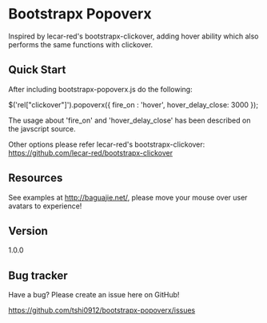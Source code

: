 Bootstrapx Popoverx
===================

Inspired by lecar-red's bootstrapx-clickover, adding hover ability which also performs the same functions with clickover.

Quick Start
-----------
After including bootstrapx-popoverx.js do the following:

$('rel["clickover"]').popoverx({
   fire_on : 'hover',
   hover_delay_close: 3000
});

The usage about 'fire_on' and 'hover_delay_close' has been described on the javscript source.

Other options please refer lecar-red's bootstrapx-clickover:
https://github.com/lecar-red/bootstrapx-clickover

Resources
---------

See examples at http://baguajie.net/, please move your mouse over user avatars to experience!

Version
-----------

1.0.0

Bug tracker
-----------

Have a bug? Please create an issue here on GitHub!

https://github.com/tshi0912/bootstrapx-popoverx/issues
